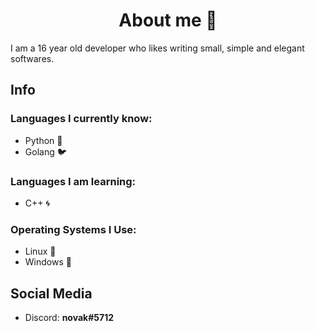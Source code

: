 <h1 align="center">About me 🦅</h1>
I am a 16 year old developer who likes writing small, simple and elegant softwares.

## Info

### Languages I currently know:

- Python 🐍
- Golang 🐦

### Languages I am learning:

- C++ 🌀

### Operating Systems I Use:

- Linux 🐧
- Windows 🔷

## Social Media

- Discord: **novak#5712**
